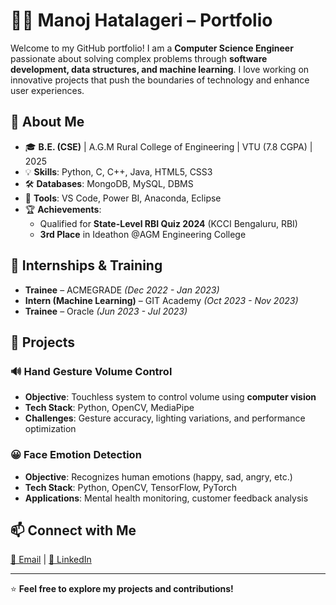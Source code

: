 # 👨‍💻 Manoj Hatalageri – Portfolio

Welcome to my GitHub portfolio! I am a **Computer Science Engineer** passionate about solving complex problems through **software development, data structures, and machine learning**. I love working on innovative projects that push the boundaries of technology and enhance user experiences.

## 🚀 About Me
- 🎓 **B.E. (CSE)** | A.G.M Rural College of Engineering | VTU (7.8 CGPA) | 2025
- 💡 **Skills**: Python, C, C++, Java, HTML5, CSS3  
- 🛠 **Databases**: MongoDB, MySQL, DBMS  
- 🔧 **Tools**: VS Code, Power BI, Anaconda, Eclipse  
- 🏆 **Achievements**:
  - Qualified for **State-Level RBI Quiz 2024** (KCCI Bengaluru, RBI)
  - **3rd Place** in Ideathon @AGM Engineering College  

## 💼 Internships & Training
- **Trainee** – ACMEGRADE _(Dec 2022 - Jan 2023)_  
- **Intern (Machine Learning)** – GIT Academy _(Oct 2023 - Nov 2023)_  
- **Trainee** – Oracle _(Jun 2023 - Jul 2023)_  

## 📌 Projects
### 🔊 Hand Gesture Volume Control  
- **Objective**: Touchless system to control volume using **computer vision**  
- **Tech Stack**: Python, OpenCV, MediaPipe  
- **Challenges**: Gesture accuracy, lighting variations, and performance optimization  

### 😀 Face Emotion Detection  
- **Objective**: Recognizes human emotions (happy, sad, angry, etc.)  
- **Tech Stack**: Python, OpenCV, TensorFlow, PyTorch  
- **Applications**: Mental health monitoring, customer feedback analysis  

## 📫 Connect with Me  
[📧 Email](mailto:manojhatalageri2508@gmail.com) | [💼 LinkedIn](https://www.linkedin.com/in/manoj-hatalageri-27188a227)  

---

⭐ **Feel free to explore my projects and contributions!**  
